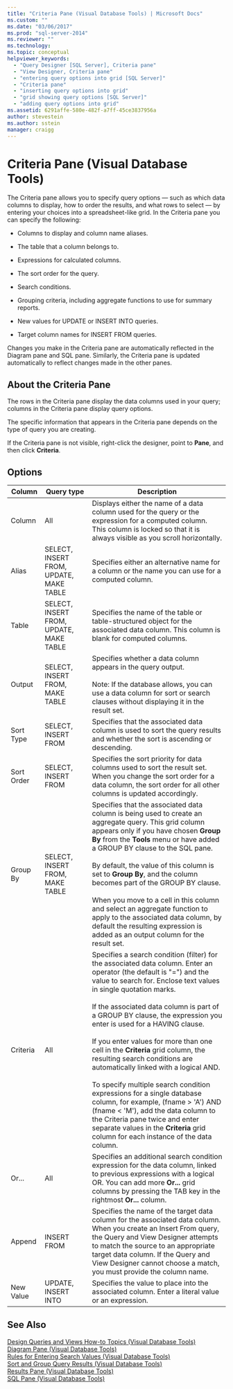 ```yaml
---
title: "Criteria Pane (Visual Database Tools) | Microsoft Docs"
ms.custom: ""
ms.date: "03/06/2017"
ms.prod: "sql-server-2014"
ms.reviewer: ""
ms.technology:
ms.topic: conceptual
helpviewer_keywords: 
  - "Query Designer [SQL Server], Criteria pane"
  - "View Designer, Criteria pane"
  - "entering query options into grid [SQL Server]"
  - "Criteria pane"
  - "inserting query options into grid"
  - "grid showing query options [SQL Server]"
  - "adding query options into grid"
ms.assetid: 6291affe-580e-482f-a7ff-45ce3837956a
author: stevestein
ms.author: sstein
manager: craigg
---
```

# Criteria Pane (Visual Database Tools)
  The Criteria pane allows you to specify query options — such as which data columns to display, how to order the results, and what rows to select — by entering your choices into a spreadsheet-like grid. In the Criteria pane you can specify the following:  
  
-   Columns to display and column name aliases.  
  
-   The table that a column belongs to.  
  
-   Expressions for calculated columns.  
  
-   The sort order for the query.  
  
-   Search conditions.  
  
-   Grouping criteria, including aggregate functions to use for summary reports.  
  
-   New values for UPDATE or INSERT INTO queries.  
  
-   Target column names for INSERT FROM queries.  
  
 Changes you make in the Criteria pane are automatically reflected in the Diagram pane and SQL pane. Similarly, the Criteria pane is updated automatically to reflect changes made in the other panes.  
  
## About the Criteria Pane  
 The rows in the Criteria pane display the data columns used in your query; columns in the Criteria pane display query options.  
  
 The specific information that appears in the Criteria pane depends on the type of query you are creating.  
  
 If the Criteria pane is not visible, right-click the designer, point to **Pane**, and then click **Criteria**.  
  
## Options  
  
|**Column**|**Query type**|**Description**|  
|----------------|--------------------|---------------------|  
|Column|All|Displays either the name of a data column used for the query or the expression for a computed column. This column is locked so that it is always visible as you scroll horizontally.|  
|Alias|SELECT, INSERT FROM, UPDATE, MAKE TABLE|Specifies either an alternative name for a column or the name you can use for a computed column.|  
|Table|SELECT, INSERT FROM, UPDATE, MAKE TABLE|Specifies the name of the table or table-structured object for the associated data column. This column is blank for computed columns.|  
|Output|SELECT, INSERT FROM, MAKE TABLE|Specifies whether a data column appears in the query output.<br /><br /> Note: If the database allows, you can use a data column for sort or search clauses without displaying it in the result set.|  
|Sort Type|SELECT, INSERT FROM|Specifies that the associated data column is used to sort the query results and whether the sort is ascending or descending.|  
|Sort Order|SELECT, INSERT FROM|Specifies the sort priority for data columns used to sort the result set. When you change the sort order for a data column, the sort order for all other columns is updated accordingly.|  
|Group By|SELECT, INSERT FROM, MAKE TABLE|Specifies that the associated data column is being used to create an aggregate query. This grid column appears only if you have chosen **Group By** from the **Tools** menu or have added a GROUP BY clause to the SQL pane.<br /><br /> By default, the value of this column is set to **Group By**, and the column becomes part of the GROUP BY clause.<br /><br /> When you move to a cell in this column and select an aggregate function to apply to the associated data column, by default the resulting expression is added as an output column for the result set.|  
|Criteria|All|Specifies a search condition (filter) for the associated data column. Enter an operator (the default is "=") and the value to search for. Enclose text values in single quotation marks.<br /><br /> If the associated data column is part of a GROUP BY clause, the expression you enter is used for a HAVING clause.<br /><br /> If you enter values for more than one cell in the **Criteria** grid column, the resulting search conditions are automatically linked with a logical AND.<br /><br /> To specify multiple search condition expressions for a single database column, for example, (fname > 'A') AND (fname < 'M'), add the data column to the Criteria pane twice and enter separate values in the **Criteria** grid column for each instance of the data column.|  
|Or...|All|Specifies an additional search condition expression for the data column, linked to previous expressions with a logical OR. You can add more **Or...** grid columns by pressing the TAB key in the rightmost **Or...** column.|  
|Append|INSERT FROM|Specifies the name of the target data column for the associated data column. When you create an Insert From query, the Query and View Designer attempts to match the source to an appropriate target data column. If the Query and View Designer cannot choose a match, you must provide the column name.|  
|New Value|UPDATE, INSERT INTO|Specifies the value to place into the associated column. Enter a literal value or an expression.|  
  
## See Also  
 [Design Queries and Views How-to Topics &#40;Visual Database Tools&#41;](visual-database-tools.md)   
 [Diagram Pane &#40;Visual Database Tools&#41;](diagram-pane-visual-database-tools.md)   
 [Rules for Entering Search Values &#40;Visual Database Tools&#41;](rules-for-entering-search-values-visual-database-tools.md)   
 [Sort and Group Query Results &#40;Visual Database Tools&#41;](sort-and-group-query-results-visual-database-tools.md)   
 [Results Pane &#40;Visual Database Tools&#41;](results-pane-visual-database-tools.md)   
 [SQL Pane &#40;Visual Database Tools&#41;](sql-pane-visual-database-tools.md)  
  
  
